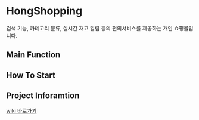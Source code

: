 # HongShopping
검색 기능, 카테고리 분류, 실시간 재고 알림 등의 편의서비스를 제공하는 개인 쇼핑몰입니다.   

## Main Function

## How To Start

## Project Inforamtion
[wiki 바로가기](https://github.com/jhmin99/shoppingmall/wiki)


